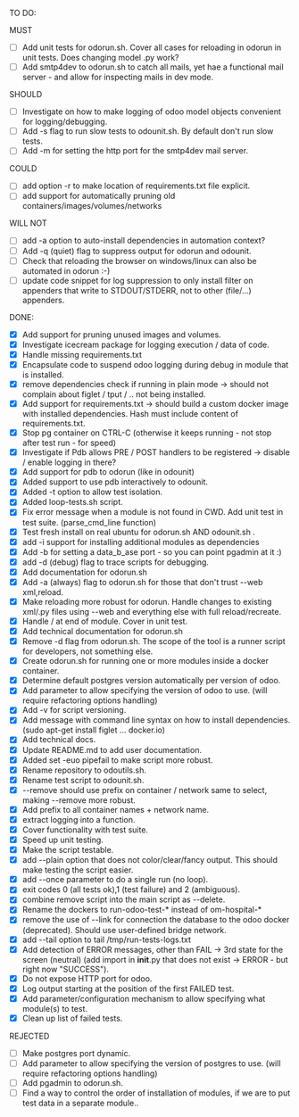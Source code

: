 TO DO:

MUST

- [ ] Add unit tests for odorun.sh. Cover all cases for reloading in odorun in unit tests. Does changing model .py work? 
- [ ] Add smtp4dev to odorun.sh to catch all mails, yet hae a functional mail server - and allow for inspecting mails in dev mode.

SHOULD

- [ ] Investigate on how to make logging of odoo model objects convenient for logging/debugging.
- [ ] Add -s flag to run slow tests to odounit.sh. By default don't run slow tests.
- [ ] Add -m for setting the http port for the smtp4dev mail server.

COULD
- [ ] add option -r to make location of requirements.txt file explicit.
- [ ] add support for automatically pruning old containers/images/volumes/networks

WILL NOT
- [ ] add -a option to auto-install dependencies in automation context?
- [ ] Add -q (quiet) flag to suppress output for odorun and odounit.
- [ ] Check that reloading the browser on windows/linux can also be automated in odorun :-)
- [ ] update code snippet for log suppression to only install filter on appenders that write to STDOUT/STDERR, not to other (file/...) appenders.

DONE:

- [x] Add support for pruning unused images and volumes.
- [x] Investigate icecream package for logging execution / data of code.
- [x] Handle missing requirements.txt
- [x] Encapsulate code to suspend odoo logging during debug in module that is installed.
- [x] remove dependencies check if running in plain mode -> should not complain about figlet / tput / .. not being installed.
- [x] Add support for requirements.txt -> should build a custom docker image with installed dependencies. Hash must include content of requirements.txt.
- [x] Stop pg container on CTRL-C (otherwise it keeps running - not stop after test run - for speed)
- [x] Investigate if Pdb allows PRE / POST handlers to be registered -> disable / enable logging in there?
- [x] Add support for pdb to odorun (like in odounit)
- [x] Added support to use pdb interactively to odounit.
- [x] Added -t option to allow test isolation.
- [x] Added loop-tests.sh script.
- [x] Fix error message when a module is not found in CWD. Add unit test in test suite. (parse_cmd_line function)
- [x] Test fresh install on real ubuntu for odorun.sh AND odounit.sh .
- [x] add -i support for installing additional modules as dependencies
- [x] Add -b for setting a data_b_ase port - so you can point pgadmin at it :)
- [x] add -d (debug) flag to trace scripts for debugging.
- [x] Add documentation for odorun.sh
- [x] Add -a (always) flag to odorun.sh for those that don't trust --web xml,reload. 
- [x] Make reloading more robust for odorun. Handle changes to existing xml/.py files using --web and everything else with full reload/recreate.
- [x] Handle / at end of module. Cover in unit test.
- [x] Add technical documentation for odorun.sh
- [x] Remove -d flag from odorun.sh. The scope of the tool is a runner script for developers, not something else.
- [x] Create odorun.sh for running one or more modules inside a docker container.
- [x] Determine default postgres version automatically per version of odoo.
- [x] Add parameter to allow specifying the version of odoo to use. (will require refactoring options handling)
- [x] Add -v for script versioning.
- [x] Add message with command line syntax on how to install dependencies. (sudo apt-get install figlet ... docker.io)
- [x] Add technical docs.
- [x] Update README.md to add user documentation.
- [x] Added set -euo pipefail to make script more robust.
- [x] Rename repository to odoutils.sh.
- [x] Rename test script to odounit.sh.
- [x] --remove should use prefix on container / network same to select, making --remove more robust.
- [x] Add prefix to all container names + network name.
- [x] extract logging into a function.
- [x] Cover functionality with test suite.
- [x] Speed up unit testing.
- [x] Make the script testable.
- [x] add --plain option that does not color/clear/fancy output. This should make testing the script easier.
- [x] add --once parameter to do a single run (no loop).
- [x] exit codes 0 (all tests ok),1 (test failure) and 2 (ambiguous).
- [x] combine remove script into the main script as --delete.
- [x] Rename the dockers to run-odoo-test-* instead of om-hospital-*
- [x] remove the use of --link for connection the database to the odoo docker (deprecated). Should use user-defined bridge network.
- [x] add --tail option to tail /tmp/run-tests-logs.txt
- [x] Add detection of ERROR messages, other than FAIL -> 3rd state for the screen (neutral) (add import in __init__.py that does not exist -> ERROR - but right now "SUCCESS").
- [x] Do not expose HTTP port for odoo.
- [x] Log output starting at the position of the first FAILED test.
- [x] Add parameter/configuration mechanism to allow specifying what module(s) to test.
- [x] Clean up list of failed tests.

REJECTED

- [ ] Make postgres port dynamic. 
- [ ] Add parameter to allow specifying the version of postgres to use. (will require refactoring options handling)
- [ ] Add pgadmin to odorun.sh.
- [ ] Find a way to control the order of installation of modules, if we are to put test data in a separate module..
